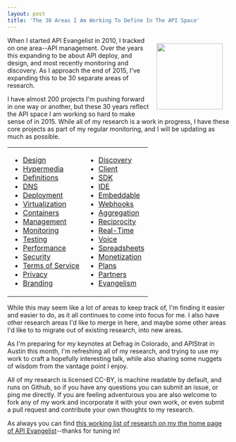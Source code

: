 ```yaml
---
layout: post
title: 'The 30 Areas I Am Working To Define In The API Space'
---
```

<p><img style="padding: 15px;" src="https://s3.amazonaws.com/kinlane-productions/bw-icons/bw-watching-api-space.png" alt="" width="150" align="right" /></p>
<p>When I started API Evangelist in 2010, I tracked on one area--API management. Over the years this expanding to be about API deploy, and design, and most recently monitoring and discovery. As I approach the end of 2015, I've expanding this to be 30 separate areas of research.</p>
<p>I have almost 200 projects I'm pushing forward in one way or another, but these 30 years reflect the API space I am working so hard to make sense of in 2015. While all of my research is a work in progress, I have these core projects as part of my regular monitoring, and I will be updating as much as possible.</p>
<table cellspacing="5" cellpadding="5" width="100%">
<tbody>
<tr>
<td style="margin-left: 25px;" valign="top">
<ul>
<li><a href="http://design.apievangelist.com" target="_blank">Design</a></li>
<li><a href="http://hypermedia.apievangelist.com">Hypermedia</a></li>
<li><a href="http://definitions.apievangelist.com" target="_blank">Definitions</a></li>
<li><a href="http://dns.apievangelist.com" target="_blank">DNS</a></li>
<li><a href="http://deployment.apievangelist.com" target="_blank">Deployment</a></li>
<li><a href="http://virtualization.apievangelist.com" target="_blank">Virtualization</a></li>
<li><a href="/admin/blog/">Containers</a></li>
<li><a href="http://management.apievangelist.com" target="_blank">Management</a></li>
<li><a href="http://monitoring.apievangelist.com" target="_blank">Monitoring</a></li>
<li><a href="http://testing.apievangelist.com" target="_blank">Testing</a></li>
<li><a href="http://performance.apievangelist.com" target="_blank">Performance</a></li>
<li><a href="http://security.apievangelist.com" target="_blank">Security</a></li>
<li><a href="http://tos.apievangelist.com">Terms of Service</a></li>
<li><a href="http://privacy.apievangelist.com">Privacy</a></li>
<li><a href="http://branding.apievangelist.com">Branding</a></li>
</ul>
</td>
<td style="margin-left: 25px;" valign="top">
<ul>
<li><a href="http://discovery.apievangelist.com" target="_blank">Discovery</a></li>
<li><a href="http://client.apievangelist.com" target="_blank">Client</a></li>
<li><a href="http://sdk.apievangelist.com" target="_blank">SDK</a></li>
<li><a href="http://ide.apievangelist.com" target="_blank">IDE</a></li>
<li><a href="http://embeddable.apievangelist.com" target="_blank">Embeddable</a></li>
<li><a href="http://webhooks.apievangelist.com" target="_blank">Webhooks</a></li>
<li><a href="http://aggregation.apievangelist.com">Aggregation</a></li>
<li><a href="http://reciprocity.apievangelist.com">Reciprocity</a></li>
<li><a href="http://realtime.apievangelist.com">Real-Time</a></li>
<li><a href="http://voice.apievangelist.com">Voice</a></li>
<li><a href="http://spreadsheets.apievangelist.com">Spreadsheets</a></li>
<li><a href="http://monetization.apievangelist.com" target="_blank">Monetization</a></li>
<li><a href="http://plans.apievangelist.com" target="_blank">Plans</a></li>
<li><a href="http://partners.apievangelist.com" target="_blank">Partners</a></li>
<li><a href="http://evangelism.apievangelist.com" target="_blank">Evangelism</a></li>
</ul>
</td>
</tr>
</tbody>
</table>
<p>While this may seem like a lot of areas to keep track of, I'm finding it easier and easier to do, as it all continues to come into focus for me. I also have other research areas I'd like to merge in here, and maybe some other areas I'd like to to migrate out of existing research, into new areas.</p>
<p>As I'm preparing for my keynotes at Defrag in Colorado, and APIStrat in Austin this month, I'm refreshing all of my research, and trying to use my work to craft a hopefully interesting talk, while also sharing some nuggets of wisdom from the vantage point I enjoy.</p>
<p>All of my research is licensed CC-BY, is machine readable by default, and runs on Github, so if you have any questions you can submit an issue, or ping me directly. If you are feeling adventurous you are also welcome to fork any of my work and incorporate it with your own work, or even submit a pull request and contribute your own thoughts to my research.</p>
<p>As always you can find <a href="http://apievangelist.com">this working list of research on my the home page of API Evangelist</a>--thanks for tuning in!</p>